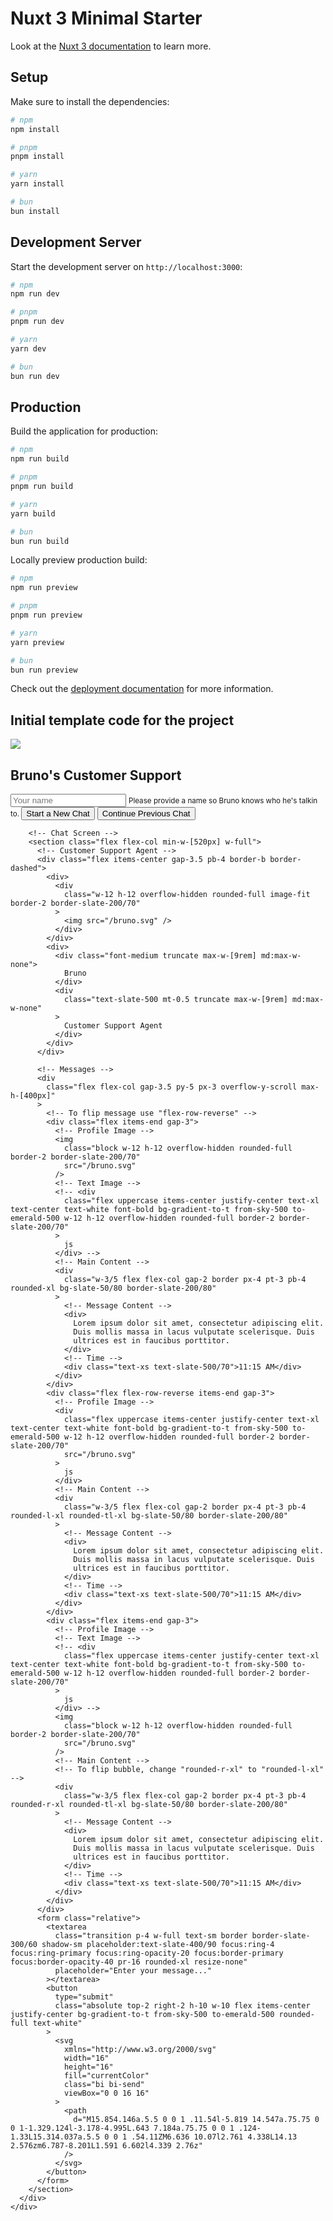 # Nuxt 3 Minimal Starter

Look at the [Nuxt 3 documentation](https://nuxt.com/docs/getting-started/introduction) to learn more.

## Setup

Make sure to install the dependencies:

```bash
# npm
npm install

# pnpm
pnpm install

# yarn
yarn install

# bun
bun install
```

## Development Server

Start the development server on `http://localhost:3000`:

```bash
# npm
npm run dev

# pnpm
pnpm run dev

# yarn
yarn dev

# bun
bun run dev
```

## Production

Build the application for production:

```bash
# npm
npm run build

# pnpm
pnpm run build

# yarn
yarn build

# bun
bun run build
```

Locally preview production build:

```bash
# npm
npm run preview

# pnpm
pnpm run preview

# yarn
yarn preview

# bun
bun run preview
```

Check out the [deployment documentation](https://nuxt.com/docs/getting-started/deployment) for more information.

## Initial template code for the project 

<div
  class="bg-repeat bg-cover w-full h-full font-sans"
  style="background-image: url(/bg.png)"
>
  <div class="flex items-center justify-center h-full">
    <div
      class="max-w-[800px] relative z-20 shadow-lg after:content-[' '] after:z-[-1] after:h-full after:bg-slate-100 after:border after:border-slate-200 after:absolute after:left-2.5 after:right-2.5 after:top-0 after:mt-2 after:rounded"
    >
      <div class="bg-white border border-slate-200 p-6 rounded">
        <!-- Start Screen -->
        <section class="flex flex-col items-center gap-6">
          <img src="/bruno.svg" class="w-64 h-64 rounded-full" />
          <h1 class="text-center font-bold text-2xl">
            Bruno's Customer Support
          </h1>
          <form class="flex flex-col gap-2 w-full">
            <input
              type="text"
              placeholder="Your name"
              class="w-full transition p-2 text-sm border border-slate-300/60 shadow-sm placeholder:text-slate-400/90 focus:ring-4 focus:ring-primary focus:ring-opacity-20 focus:border-primary focus:border-opacity-40 pr-16 rounded-xl"
            />
            <small class="text-slate-500 italic">
              Please provide a name so Bruno knows who he's talkin to.
            </small>
            <button
              type="submit"
              class="transition w-full bg-blue-950 text-slate-300 font-medium py-2 px-3 rounded hover:bg-opacity-90"
            >
              Start a New Chat
            </button>
            <button
              type="button"
              class="transition w-full bg-slate-200 text-slate-600 font-medium py-2 px-3 rounded hover:bg-opacity-90"
            >
              Continue Previous Chat
            </button>
          </form>
        </section>

        <!-- Chat Screen -->
        <section class="flex flex-col min-w-[520px] w-full">
          <!-- Customer Support Agent -->
          <div class="flex items-center gap-3.5 pb-4 border-b border-dashed">
            <div>
              <div
                class="w-12 h-12 overflow-hidden rounded-full image-fit border-2 border-slate-200/70"
              >
                <img src="/bruno.svg" />
              </div>
            </div>
            <div>
              <div class="font-medium truncate max-w-[9rem] md:max-w-none">
                Bruno
              </div>
              <div
                class="text-slate-500 mt-0.5 truncate max-w-[9rem] md:max-w-none"
              >
                Customer Support Agent
              </div>
            </div>
          </div>

          <!-- Messages -->
          <div
            class="flex flex-col gap-3.5 py-5 px-3 overflow-y-scroll max-h-[400px]"
          >
            <!-- To flip message use "flex-row-reverse" -->
            <div class="flex items-end gap-3">
              <!-- Profile Image -->
              <img
                class="block w-12 h-12 overflow-hidden rounded-full border-2 border-slate-200/70"
                src="/bruno.svg"
              />
              <!-- Text Image -->
              <!-- <div
                class="flex uppercase items-center justify-center text-xl text-center text-white font-bold bg-gradient-to-t from-sky-500 to-emerald-500 w-12 h-12 overflow-hidden rounded-full border-2 border-slate-200/70"
              >
                js
              </div> -->
              <!-- Main Content -->
              <div
                class="w-3/5 flex flex-col gap-2 border px-4 pt-3 pb-4 rounded-xl bg-slate-50/80 border-slate-200/80"
              >
                <!-- Message Content -->
                <div>
                  Lorem ipsum dolor sit amet, consectetur adipiscing elit.
                  Duis mollis massa in lacus vulputate scelerisque. Duis
                  ultrices est in faucibus porttitor.
                </div>
                <!-- Time -->
                <div class="text-xs text-slate-500/70">11:15 AM</div>
              </div>
            </div>
            <div class="flex flex-row-reverse items-end gap-3">
              <!-- Profile Image -->
              <div
                class="flex uppercase items-center justify-center text-xl text-center text-white font-bold bg-gradient-to-t from-sky-500 to-emerald-500 w-12 h-12 overflow-hidden rounded-full border-2 border-slate-200/70"
                src="/bruno.svg"
              >
                js
              </div>
              <!-- Main Content -->
              <div
                class="w-3/5 flex flex-col gap-2 border px-4 pt-3 pb-4 rounded-l-xl rounded-tl-xl bg-slate-50/80 border-slate-200/80"
              >
                <!-- Message Content -->
                <div>
                  Lorem ipsum dolor sit amet, consectetur adipiscing elit.
                  Duis mollis massa in lacus vulputate scelerisque. Duis
                  ultrices est in faucibus porttitor.
                </div>
                <!-- Time -->
                <div class="text-xs text-slate-500/70">11:15 AM</div>
              </div>
            </div>
            <div class="flex items-end gap-3">
              <!-- Profile Image -->
              <!-- Text Image -->
              <!-- <div
                class="flex uppercase items-center justify-center text-xl text-center text-white font-bold bg-gradient-to-t from-sky-500 to-emerald-500 w-12 h-12 overflow-hidden rounded-full border-2 border-slate-200/70"
              >
                js
              </div> -->
              <img
                class="block w-12 h-12 overflow-hidden rounded-full border-2 border-slate-200/70"
                src="/bruno.svg"
              />
              <!-- Main Content -->
              <!-- To flip bubble, change "rounded-r-xl" to "rounded-l-xl" -->
              <div
                class="w-3/5 flex flex-col gap-2 border px-4 pt-3 pb-4 rounded-r-xl rounded-tl-xl bg-slate-50/80 border-slate-200/80"
              >
                <!-- Message Content -->
                <div>
                  Lorem ipsum dolor sit amet, consectetur adipiscing elit.
                  Duis mollis massa in lacus vulputate scelerisque. Duis
                  ultrices est in faucibus porttitor.
                </div>
                <!-- Time -->
                <div class="text-xs text-slate-500/70">11:15 AM</div>
              </div>
            </div>
          </div>
          <form class="relative">
            <textarea
              class="transition p-4 w-full text-sm border border-slate-300/60 shadow-sm placeholder:text-slate-400/90 focus:ring-4 focus:ring-primary focus:ring-opacity-20 focus:border-primary focus:border-opacity-40 pr-16 rounded-xl resize-none"
              placeholder="Enter your message..."
            ></textarea>
            <button
              type="submit"
              class="absolute top-2 right-2 h-10 w-10 flex items-center justify-center bg-gradient-to-t from-sky-500 to-emerald-500 rounded-full text-white"
            >
              <svg
                xmlns="http://www.w3.org/2000/svg"
                width="16"
                height="16"
                fill="currentColor"
                class="bi bi-send"
                viewBox="0 0 16 16"
              >
                <path
                  d="M15.854.146a.5.5 0 0 1 .11.54l-5.819 14.547a.75.75 0 0 1-1.329.124l-3.178-4.995L.643 7.184a.75.75 0 0 1 .124-1.33L15.314.037a.5.5 0 0 1 .54.11ZM6.636 10.07l2.761 4.338L14.13 2.576zm6.787-8.201L1.591 6.602l4.339 2.76z"
                />
              </svg>
            </button>
          </form>
        </section>
      </div>
    </div>
  </div>
</div>
